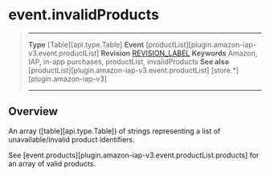# event.invalidProducts

> --------------------- ------------------------------------------------------------------------------------------
> __Type__              [Table][api.type.Table]
> __Event__             [productList][plugin.amazon-iap-v3.event.productList]
> __Revision__          [REVISION_LABEL](REVISION_URL)
> __Keywords__          Amazon, IAP, in-app purchases, productList, invalidProducts
> __See also__			[productList][plugin.amazon-iap-v3.event.productList]
>						[store.*][plugin.amazon-iap-v3]
> --------------------- ------------------------------------------------------------------------------------------

## Overview

An array ([table][api.type.Table]) of strings representing a list of unavailable/invalid product identifiers.

See [event.products][plugin.amazon-iap-v3.event.productList.products] for an array of valid products.
